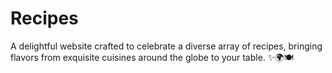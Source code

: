# Recipes
A delightful website crafted to celebrate a diverse array of recipes, bringing flavors from exquisite cuisines around the globe to your table. ✨🌍🍽️
